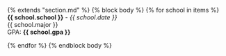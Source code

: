 {% extends "section.md" %}
{% block body %}
{% for school in items %}
**{{ school.school }}** - _{{ school.date }}_  
{{ school.major }}  
GPA: **{{ school.gpa }}**

{% endfor %}
{% endblock body %}
